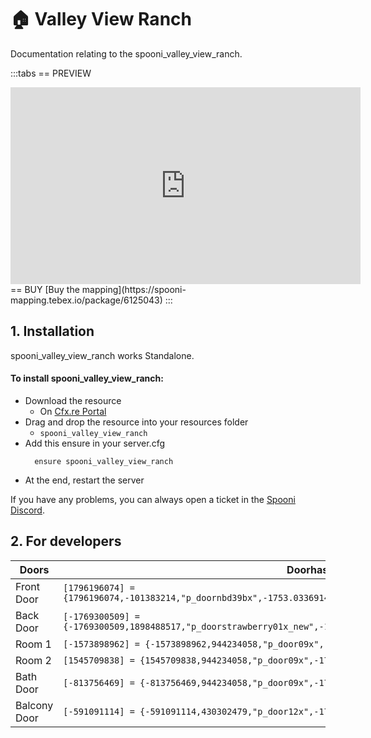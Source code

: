 # 🏠 Valley View Ranch
Documentation relating to the spooni_valley_view_ranch.

:::tabs
== PREVIEW
<iframe width="560" height="315" src="https://www.youtube.com/embed/oCeOuNZxiPs?si=Hbz31rL3QhXAZdLU" frameborder="0" allow="accelerometer; autoplay; clipboard-write; encrypted-media; gyroscope; picture-in-picture; web-share" allowfullscreen></iframe>
== BUY
[Buy the mapping](https://spooni-mapping.tebex.io/package/6125043)
:::

## 1. Installation
spooni_valley_view_ranch works Standalone.  

#### To install spooni_valley_view_ranch:
- Download the resource
  - On [Cfx.re Portal](https://portal.cfx.re/)
- Drag and drop the resource into your resources folder
  - `spooni_valley_view_ranch`
- Add this ensure in your server.cfg
  ```
    ensure spooni_valley_view_ranch
  ```
- At the end, restart the server

If you have any problems, you can always open a ticket in the [Spooni Discord](https://discord.gg/spooni).

## 2. For developers
| Doors                     | Doorhashes
|---------------------------|----------------------------------------------------------------------------------|
| Front Door                | `[1796196074] = {1796196074,-101383214,"p_doornbd39bx",-1753.0336914062,497.44604492188,112.83435821533}`
| Back Door                 | `[-1769300509] = {-1769300509,1898488517,"p_doorstrawberry01x_new",-1756.3936767578,509.55596923828,113.22435760498}`
| Room 1                    | `[-1573898962] = {-1573898962,944234058,"p_door09x",-1750.763671875,508.65582275391,116.46435546875}`
| Room 2                    | `[1545709838] = {1545709838,944234058,"p_door09x",-1752.0040283203,503.54602050781,116.45435333252}`
| Bath Door                 | `[-813756469] = {-813756469,944234058,"p_door09x",-1754.93359375,504.06607055664,116.44435882568}`
| Balcony Door              | `[-591091114] = {-591091114,430302479,"p_door12x",-1752.9739990234,497.41598510742,116.42435455322}`